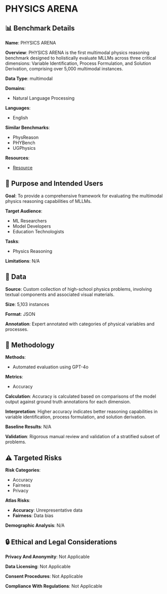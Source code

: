 # PHYSICS ARENA

## 📊 Benchmark Details

**Name**: PHYSICS ARENA

**Overview**: PHYSICS ARENA is the first multimodal physics reasoning benchmark designed to holistically evaluate MLLMs across three critical dimensions: Variable Identification, Process Formulation, and Solution Derivation, comprising over 5,000 multimodal instances.

**Data Type**: multimodal

**Domains**:
- Natural Language Processing

**Languages**:
- English

**Similar Benchmarks**:
- PhysReason
- PHYBench
- UGPhysics

**Resources**:
- [Resource](https://huggingface.co/Qwen/Qwen-VL-Max)

## 🎯 Purpose and Intended Users

**Goal**: To provide a comprehensive framework for evaluating the multimodal physics reasoning capabilities of MLLMs.

**Target Audience**:
- ML Researchers
- Model Developers
- Education Technologists

**Tasks**:
- Physics Reasoning

**Limitations**: N/A

## 💾 Data

**Source**: Custom collection of high-school physics problems, involving textual components and associated visual materials.

**Size**: 5,103 instances

**Format**: JSON

**Annotation**: Expert annotated with categories of physical variables and processes.

## 🔬 Methodology

**Methods**:
- Automated evaluation using GPT-4o

**Metrics**:
- Accuracy

**Calculation**: Accuracy is calculated based on comparisons of the model output against ground truth annotations for each dimension.

**Interpretation**: Higher accuracy indicates better reasoning capabilities in variable identification, process formulation, and solution derivation.

**Baseline Results**: N/A

**Validation**: Rigorous manual review and validation of a stratified subset of problems.

## ⚠️ Targeted Risks

**Risk Categories**:
- Accuracy
- Fairness
- Privacy

**Atlas Risks**:
- **Accuracy**: Unrepresentative data
- **Fairness**: Data bias

**Demographic Analysis**: N/A

## 🔒 Ethical and Legal Considerations

**Privacy And Anonymity**: Not Applicable

**Data Licensing**: Not Applicable

**Consent Procedures**: Not Applicable

**Compliance With Regulations**: Not Applicable
